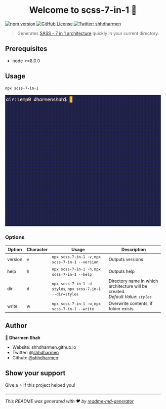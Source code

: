 <h1 align="center">Welcome to scss-7-in-1 👋</h1>
<p>
<a href="https://www.npmjs.com/package/scss-7-in-1" target="_blank">
  <img alt="npm version" src="https://img.shields.io/npm/v/scss-7-in-1?style=flat-square">
  </a>
  <a href="https://github.com/shhdharmen/scss-7-in-1/blob/master/LICENSE" target="_blank">
    <img alt="GitHub License" src="https://img.shields.io/github/license/shhdharmen/scss-7-in-1?style=flat-square">
  </a>
  <a href="https://twitter.com/shhdharmen" target="_blank">
    <img alt="Twitter: shhdharmen" src="https://img.shields.io/twitter/follow/shhdharmen.svg?style=flat-square" />
  </a>
</p>

> Generates [SASS - 7 in 1 architecture](https://sass-guidelin.es/#the-7-1-pattern) quickly in your current directory.

## Prerequisites

- node >=8.0.0

## Usage

```sh
npx scss-7-in-1
```

![usage](./main.gif)

### Options

| Option  | Character | Usage                                                       | Description                                                                        |
| ------- | --------- | ----------------------------------------------------------- | ---------------------------------------------------------------------------------- |
| version | v         | `npx scss-7-in-1 -v`, `npx scss-7-in-1 --version`           | Outputs versions                                                                   |
| help    | h         | `npx scss-7-in-1 -h`, `npx scss-7-in-1 --help`              | Outputs help                                                                       |
| dir     | d         | `npx scss-7-in-1 -d styles`, `npx scss-7-in-1 --dir=styles` | Directory name in which architecture will be created.<br>*Default Value: `styles`* |
| write   | w         | `npx scss-7-in-1 -w`, `npx scss-7-in-1 --write`             | Overwrite contents, if folder exists.                                              |

## Author

👤 **Dharmen Shah**

* Website: shhdharmen.github.io
* Twitter: [@shhdharmen](https://twitter.com/shhdharmen)
* Github: [@shhdharmen](https://github.com/shhdharmen)

## Show your support

Give a ⭐️ if this project helped you!

***
_This README was generated with ❤️ by [readme-md-generator](https://github.com/kefranabg/readme-md-generator)_